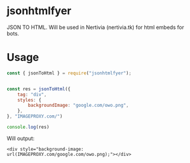 # jsonhtmlfyer
JSON TO HTML. Will be used in Nertivia (nertivia.tk) for html embeds for bots.

# Usage
```js
const { jsonToHtml } = require("jsonhtmlfyer");


const res = jsonToHtml({
    tag: "div",
    styles: {
        backgroundImage: "google.com/owo.png",
    },
}, "IMAGEPROXY.com/")

console.log(res)
```
Will output:
```
<div style="background-image: url(IMAGEPROXY.com/google.com/owo.png);"></div>
```
